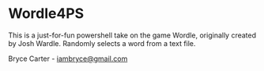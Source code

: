 # Wordle4PS
This is a just-for-fun powershell take on the game Wordle, originally created by Josh Wardle. Randomly selects a word from a text file.

Bryce Carter - iambryce@gmail.com
